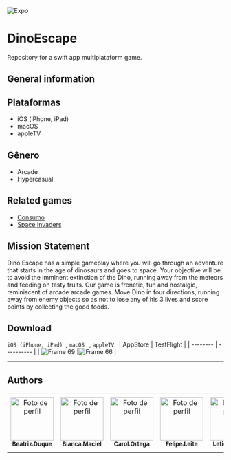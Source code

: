 ![Expo](https://user-images.githubusercontent.com/53840501/161124596-09640c6d-6c8e-4fe2-a642-cfb71fa5e99d.png)

# DinoEscape
Repository for a swift app multiplataform game.

## General information
## Plataformas
- iOS (iPhone, iPad) 
- macOS
- appleTV

## Gênero
- Arcade 
- Hypercasual 

## Related games
- [Consumo](https://www.youtube.com/watch?v=nE5xco2qhBg)
- [Space Invaders](https://www.youtube.com/watch?v=MU4psw3ccUI)

## Mission Statement
Dino Escape has a simple gameplay where you will go through an adventure that starts in the age of dinosaurs and goes to space. Your objective will be to avoid the imminent extinction of the Dino, running away from the meteors and feeding on tasty fruits.
Our game is frenetic, fun and nostalgic, reminiscent of arcade arcade games. Move Dino in four directions, running away from enemy objects so as not to lose any of his 3 lives and score points by collecting the good foods.


## Download
```iOS (iPhone, iPad) ```,
```macOS ``` ,
```appleTV ```
| AppStore | TestFlight | 
| -------- | ---------- |
| ![Frame 69](https://user-images.githubusercontent.com/53840501/162065740-19fb6162-0956-4b19-b5ea-e10d4277995b.png) |![Frame 66](https://user-images.githubusercontent.com/53840501/162065732-0d1051da-d73b-43e1-b6f7-32536f03a2d3.png) |


***
## Authors
 <table>
   <tr>
     <td align="center">
       <a href="https://github.com/biaduque">
         <img src="https://avatars.githubusercontent.com/u/53840501?v=4" height="auto" width="100" style="corner-radius:50%" alt="Foto de perfil"/<br>
         <sub>
           <b> Beatriz Duque </b>
         </sub>
       </a>
     </td>
     <td align="center">
       <a href="https://github.com/BiancaMMatos">
         <img src="https://avatars.githubusercontent.com/u/61274369?v=4" height="auto" width="100" style="corner-radius:50%" alt="Foto de perfil"/<br>
         <sub>
           <b> Bianca Maciel </b>
         </sub>
       </a>
     </td>
          <td align="center">
       <a href="https://github.com/cahhortega">
         <img src="https://avatars.githubusercontent.com/u/70045652?v=4" height="auto" width="100" style="corner-radius:50%" alt="Foto de perfil"/<br>
         <sub>
           <b> Carol Ortega </b>
         </sub>
       </a>
     </td>
     <td align="center">
       <a href="https://github.com/Felipele17">
         <img src="https://avatars.githubusercontent.com/u/80929408?v=4" height="auto" width="100" style="corner-radius:50%" alt="Foto de perfil"/<br>
         <sub>
           <b> Felipe Leite </b>
         </sub>
       </a>
     </td>
     <td align="center">
       <a href="https://github.com/Letchern">
         <img src="https://avatars.githubusercontent.com/u/82522847?v=4" height="auto" width="100" style="corner-radius:50%" alt="Foto de perfil"/<br>
         <sub>
           <b> Leticia Chern </b>
         </sub>
       </a>
     </td>
     <td align="center">
       <a href="https://github.com/Lugaba">
         <img src="https://avatars.githubusercontent.com/u/49925583?v=4" height="auto" width="100" style="corner-radius:50%" alt="Foto de perfil"/<br>
         <sub>
           <b> Luca Hummel </b>
         </sub>
       </a>
     </td>
     <td align="center">
       <a href="https://github.com/raphaelalkamim">
         <img src="https://avatars.githubusercontent.com/u/83611337?v=4" height="auto" width="100" style="corner-radius:50%" alt="Foto de perfil"/<br>
         <sub>
           <b> Rapha Alkamim </b>
         </sub>
       </a>
     </td>
     <td align="center">
       <a href="https://github.com/thallissousa">
         <img src="https://avatars.githubusercontent.com/u/77726310?v=4" height="auto" width="100" style="corner-radius:50%" alt="Foto de perfil"/<br>
         <sub>
           <b> Thallis Sousa </b>
         </sub>
       </a>
     </td>
    </tr>
 </table>
